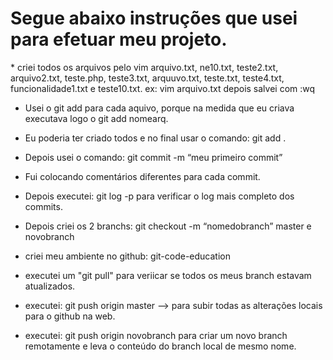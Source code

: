 Segue abaixo instruções que usei para efetuar meu projeto.
==========================================================

<aside class="success">
* criei todos os arquivos pelo vim
arquivo.txt, ne10.txt, teste2.txt, arquivo2.txt, teste.php, teste3.txt, arquuvo.txt, teste.txt, teste4.txt, funcionalidade1.txt e	teste10.txt.
ex: vim arquivo.txt 
depois salvei com :wq

* Usei o git add para cada aquivo, porque na medida que eu criava executava logo o git add nomearq.
* Eu poderia ter criado todos e no final usar o comando: git add .
* Depois usei o comando: git commit -m “meu primeiro commit”
* Fui colocando comentários diferentes para cada commit.
* Depois executei: git log -p  para verificar o log mais completo dos commits.

* Depois criei os 2 branchs:
git checkout -m “nomedobranch”
master e novobranch

* criei meu ambiente no github: git-code-education
* executei um "git pull" para veriicar se todos os meus branch estavam atualizados.
* executei: git push origin master --> para subir todas as alterações locais para o github na web.
* executei: git push origin novobranch para criar um novo branch remotamente e leva o conteúdo do branch local de mesmo nome.

</aside>












